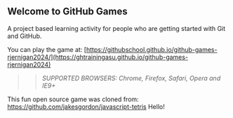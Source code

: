 ## Welcome to GitHub Games

A project based learning activity for people who are getting started with Git and GitHub.

You can play the game at: [https://githubschool.github.io/github-games-rjernigan2024/](https://ghtrainingasu.github.io/github-games-rjernigan2024)

>> _*SUPPORTED BROWSERS*: Chrome, Firefox, Safari, Opera and IE9+_

This fun open source game was cloned from: https://github.com/jakesgordon/javascript-tetris
Hello!